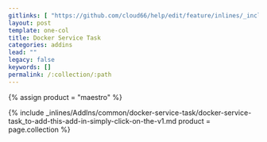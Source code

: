 ```yaml
---
gitlinks: [ "https://github.com/cloud66/help/edit/feature/inlines/_includes/_inlines/AddIns/common/docker-service-task/docker-service-task_to-add-this-add-in-simply-click-on-the-v1.md" ]
layout: post
template: one-col
title: Docker Service Task
categories: addins
lead: ""
legacy: false
keywords: []
permalink: /:collection/:path
---
```



{% assign product = "maestro" %}

{% include _inlines/AddIns/common/docker-service-task/docker-service-task_to-add-this-add-in-simply-click-on-the-v1.md  product = page.collection %}
